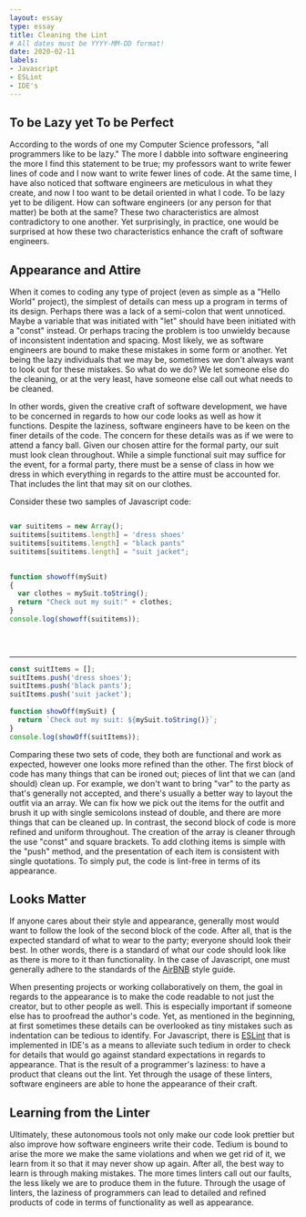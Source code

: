 ```yaml
---
layout: essay
type: essay
title: Cleaning the Lint
# All dates must be YYYY-MM-DD format!
date: 2020-02-11
labels:
- Javascript
- ESLint
- IDE's
---
```

## To be Lazy yet To be Perfect
According to the words of one my Computer Science professors, "all programmers like to be lazy."  The more I dabble into software engineering the more I find this statement to be true; my professors want to write fewer lines of code and I now want to write fewer lines of code.  At the same time, I have also noticed that software engineers are meticulous in what they create, and now I too want to be detail oriented in what I code.  To be lazy yet to be diligent. How can software engineers (or any person for that matter) be both at the same?  These two characteristics are almost contradictory to one another. Yet surprisingly, in practice, one would be surprised at how these two characteristics enhance the craft of software engineers.

## Appearance and Attire
When it comes to coding any type of project (even as simple as a "Hello World" project), the simplest of details can mess up a program in terms of its design.  Perhaps there was a lack of a semi-colon that went unnoticed.  Maybe a variable that was initiated with "let" should have been initiated with a "const" instead.  Or perhaps tracing the problem is too unwieldy because of inconsistent indentation and spacing.  Most likely, we as software engineers are bound to make these mistakes in some form or another.  Yet being the lazy individuals that we may be, sometimes we don't always want to look out for these mistakes.  So what do we do? We let someone else do the cleaning, or at the very least, have someone else call out what needs to be cleaned.

In other words, given the creative craft of software development, we have to be concerned in regards to how our code looks as well as how it functions.  Despite the laziness, software engineers have to be keen on the finer details of the code.  The concern for these details was as if we were to attend a fancy ball. Given our chosen attire for the formal party, our suit must look clean throughout.  While a simple functional suit may suffice for the event, for a formal party, there must be a sense of class in how we dress in which everything in regards to the attire must be accounted for.  That includes the lint that may sit on our clothes.

Consider these two samples of Javascript code:
```javascript

var suititems = new Array();
suititems[suititems.length] = 'dress shoes'
suititems[suititems.length] = "black pants"
suititems[suititems.length] = "suit jacket";
  

function showoff(mySuit) 
{
  var clothes = mySuit.toString();
  return "Check out my suit:" + clothes;
}
console.log(showoff(suititems));

    
  

```
---

```javascript
const suitItems = [];
suitItems.push('dress shoes');
suitItems.push('black pants');
suitItems.push('suit jacket');
  
function showOff(mySuit) {
  return `Check out my suit: ${mySuit.toString()}`;
}
console.log(showOff(suitItems));

```

Comparing these two sets of code, they both are functional and work as expected, however one looks more refined than the other.  The first block of code has many things that can be ironed out; pieces of lint that we can (and should) clean up.  For example, we don't want to bring "var" to the party as that's generally not accepted, and there's usually a better way to layout the outfit via an array.  We can fix how we pick out the items for the outfit and brush it up with single semicolons instead of double, and there are more things that can be cleaned up.  In contrast, the second block of code is more refined and uniform throughout. The creation of the array is cleaner through the use "const" and square brackets.  To add clothing items is simple with the "push" method, and the presentation of each item is consistent with single quotations.  To simply put, the code is lint-free in terms of its appearance.

## Looks Matter

If anyone cares about their style and appearance, generally most would want to follow the look of the second block of the code.  After all, that is the expected standard of what to wear to the party; everyone should look their best.  In other words, there is a standard of what our code should look like as there is more to it than functionality.  In the case of Javascript, one must generally adhere to the standards of the [AirBNB](https://github.com/airbnb/javascript) style guide.   

When presenting projects or working collaboratively on them, the goal in regards to the appearance is to make the code readable to not just the creator, but to other people as well.  This is especially important if someone else has to proofread the author's code.  Yet, as mentioned in the beginning, at first sometimes these details can be overlooked as tiny mistakes such as indentation can be tedious to identify. For Javascript, there is [ESLint](https://eslint.org/) that is implemented in IDE's as a means to alleviate such tedium in order to check for details that would go against standard expectations in regards to appearance.  That is the result of a programmer's laziness: to have a product that cleans out the lint.  Yet through the usage of these linters, software engineers are able to hone the appearance of their craft.

## Learning from the Linter
Ultimately, these autonomous tools not only make our code look prettier but also improve how software engineers write their code.  Tedium is bound to arise the more we make the same violations and when we get rid of it, we learn from it so that it may never show up again. After all, the best way to learn is through making mistakes. The more times linters call out our faults, the less likely we are to produce them in the future.  Through the usage of linters, the laziness of programmers can lead to detailed and refined products of code in terms of functionality as well as appearance.

